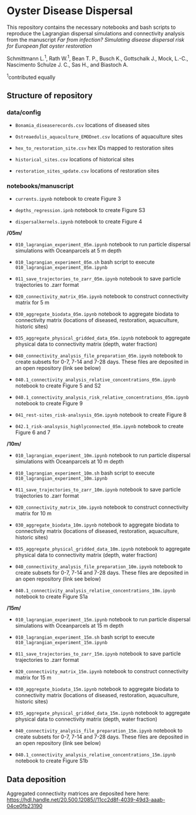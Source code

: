 # Oyster Disease Dispersal

This repository contains the necessary notebooks and bash scripts to reproduce the Lagrangian dispersal simulations and connectivity analysis from the manuscript *Far from infection? Simulating disease dispersal risk for European flat oyster restoration*

Schmittmann L.<sup>1</sup>, Rath W.<sup>1</sup>, Bean T. P., Busch K., Gottschalk J., Mock, L.-C., Nascimento Schulze J. C., Sas H., and Biastoch A.

<sup>1</sup>contributed equally

## Structure of repository

### data/config

- ```Bonamia_diseaserecords.csv``` locations of diseased sites

- ```Ostreaedulis_aquaculture_EMODnet.csv``` locations of aquaculture sites

- ```hex_to_restoration_site.csv``` hex IDs mapped to restoration sites

- ```historical_sites.csv``` locations of historical sites

- ```restoration_sites_update.csv``` locations of restoration sites

### notebooks/manuscript

- ```currents.ipynb``` notebook to create Figure 3

- ```depths_regression.ipnb``` notebook to create Figure S3

- ```dispersalkernels.ipynb``` notebook to create Figure 4

**/05m/**

- ```010_lagrangian_experiment_05m.ipynb``` notebook to run particle dispersal simulations with Oceanparcels at 5 m depth

- ```010_lagrangian_experiment_05m.sh``` bash script to execute ```010_lagrangian_experiment_05m.ipynb```

- ```011_save_trajectories_to_zarr_05m.ipynb``` notebook to save particle trajectories to .zarr format

- ```020_connectivity_matrix_05m.ipynb``` notebook to construct connectivity matrix for 5 m

- ```030_aggregate_biodata_05m.ipynb``` notebook to aggregate biodata to connectivity matrix (locations of diseased, restoration, aquaculture, historic sites)

- ```035_aggregate_physical_gridded_data_05m.ipynb``` notebook to aggregate physical data to connectivity matrix (depth, water fraction)

- ```040_connectivity_analysis_file_preparation_05m.ipynb``` notebook to create subsets for 0-7, 7-14 and 7-28 days. These files are deposited in an open repository (link see below)

- ```040.1_connectivity_analysis_relative_concentrations_05m.ipynb``` notebook to create Figure 5 and S2

- ```040.1_connectivity_analysis_risk_relative_concentrations_05m.ipynb``` notebook to create Figure 9

- ```041_rest-sites_risk-analsysis_05m.ipynb``` notebook to create Figure 8

- ```042.1_risk-analsysis_highlyconnected_05m.ipynb``` notebook to create Figure 6 and 7

**/10m/**

- ```010_lagrangian_experiment_10m.ipynb``` notebook to run particle dispersal simulations with Oceanparcels at 10 m depth

- ```010_lagrangian_experiment_10m.sh``` bash script to execute ```010_lagrangian_experiment_10m.ipynb```

- ```011_save_trajectories_to_zarr_10m.ipynb``` notebook to save particle trajectories to .zarr format

- ```020_connectivity_matrix_10m.ipynb``` notebook to construct connectivity matrix for 10 m

- ```030_aggregate_biodata_10m.ipynb``` notebook to aggregate biodata to connectivity matrix (locations of diseased, restoration, aquaculture, historic sites)

- ```035_aggregate_physical_gridded_data_10m.ipynb``` notebook to aggregate physical data to connectivity matrix (depth, water fraction)

- ```040_connectivity_analysis_file_preparation_10m.ipynb``` notebook to create subsets for 0-7, 7-14 and 7-28 days. These files are deposited in an open repository (link see below)

- ```040.1_connectivity_analysis_relative_concentrations_10m.ipynb``` notebook to create Figure S1a

**/15m/**

- ```010_lagrangian_experiment_15m.ipynb``` notebook to run particle dispersal simulations with Oceanparcels at 15 m depth

- ```010_lagrangian_experiment_15m.sh``` bash script to execute ```010_lagrangian_experiment_15m.ipynb```

- ```011_save_trajectories_to_zarr_15m.ipynb``` notebook to save particle trajectories to .zarr format

- ```020_connectivity_matrix_15m.ipynb``` notebook to construct connectivity matrix for 15 m

- ```030_aggregate_biodata_15m.ipynb``` notebook to aggregate biodata to connectivity matrix (locations of diseased, restoration, aquaculture, historic sites)

- ```035_aggregate_physical_gridded_data_15m.ipynb``` notebook to aggregate physical data to connectivity matrix (depth, water fraction)

- ```040_connectivity_analysis_file_preparation_15m.ipynb``` notebook to create subsets for 0-7, 7-14 and 7-28 days. These files are deposited in an open repository (link see below)

- ```040.1_connectivity_analysis_relative_concentrations_15m.ipynb``` notebook to create Figure S1b


## Data deposition

Aggregated connectivity matrices are deposited here here: https://hdl.handle.net/20.500.12085//11cc2d8f-4039-49d3-aaab-04ce0fb23190
